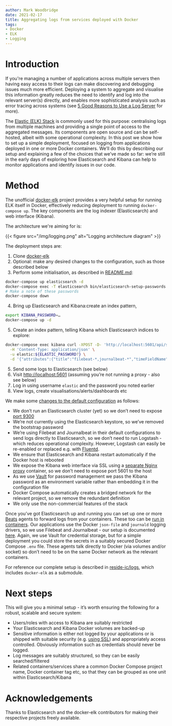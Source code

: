 ```yaml
---
author: Mark Woodbridge
date: 2021-02-17
title: Aggregating logs from services deployed with Docker
tags:
- Docker
- ELK
- Logging
---
```


# Introduction

If you're managing a number of applications across multiple servers then having easy access to their logs can make
discovering and debugging issues much more efficient. Deploying a system to aggregate and visualise this information
greatly reduces the need to identify and log into the relevant server(s) directly, and enables more sophisticated
analysis such as error tracing across systems (see [5 Good Reasons to Use a Log Server] for more).

[5 Good Reasons to Use a Log Server]: https://dzone.com/articles/5-good-reasons-to-use-a-log-server

The [Elastic (ELK) Stack](https://www.elastic.co/what-is/elk-stack) is commonly used for this purpose: centralising logs
from multiple machines and providing a single point of access to the aggregated messages. Its components are open source
and can be self-hosted, albeit with some operational complexity. In this post we show how to set up a simple deployment,
focused on logging from applications deployed in one or more Docker containers. We’ll do this by describing our setup
and explaining a few of the choices that we’ve made so far: we’re still in the early days of exploring how Elasticsearch
and Kibana can help to monitor applications and identify issues in our code.

# Method

The unofficial [docker-elk](https://github.com/deviantony/docker-elk) project provides a very helpful setup for running
ELK itself in Docker, effectively reducing deployment to running `docker-compose up`. The key components are the log
indexer (Elasticsearch) and web interface (Kibana).

The architecture we're aiming for is:

{{< figure src="/img/logging.png" alt="Logging architecture diagram" >}}

The deployment steps are:

1. Clone [docker-elk](https://github.com/deviantony/docker-elk)
2. Optional: make any desired changes to the configuration, such as those described below
3. Perform some initialisation, as described
   in [README.md](https://github.com/deviantony/docker-elk/blob/main/README.md):

  ```sh
  docker-compose up elasticsearch -d
  docker-compose exec -T elasticsearch bin/elasticsearch-setup-passwords auto --batch
  # Make a note of these passwords
  docker-compose down
  ```

4. Bring up Elasticsearch and Kibana:create an index pattern,

  ```sh
  export KIBANA_PASSWORD=…
  docker-compose up -d
  ```

5. Create an index pattern, telling Kibana which Elasticsearch indices to explore:

  ```sh
  docker-compose exec kibana curl -XPOST -D- 'http://localhost:5601/api/saved_objects/index-pattern' \
    -H 'Content-Type: application/json' \
    -u elastic:${ELASTIC_PASSWORD?} \
    -d '{"attributes":{"title":"filebeat-*,journalbeat-*","timeFieldName":"@timestamp"}}'
  ```

5. Send some logs to Elasticsearch (see below)
6. Visit <http://localhost:5601> (assuming you’re not running a proxy - also see below)
7. Log in using username `elastic` and the password you noted earlier
8. View logs, create visualisations/alerts/dashboards etc

We make some
[changes to the default configuration](https://github.com/deviantony/docker-elk/compare/main...reside-ic:main) as
follows:

- We don’t run an Elasticsearch cluster (yet) so we don’t need to
  expose [port 9300](https://discuss.elastic.co/t/what-are-ports-9200-and-9300-used-for/238578)
- We’re not currently using the Elasticsearch keystore, so we’ve removed the bootstrap password
- We’re using Filebeat and Journalbeat in their default configurations to send logs directly to Elasticsearch, so we
  don’t need to run Logstash - which reduces operational complexity. However, Logstash can easily be re-enabled or
  replaced e.g. with [Fluentd](https://www.fluentd.org/).
- We ensure that Elasticsearch and Kibana restart automatically if the Docker host is rebooted
- We expose the Kibana web interface via SSL using
  a [separate Nginx proxy](https://github.com/reside-ic/logs/blob/main/docker-compose.override.yml) container, so we
  don’t need to expose port 5601 to the host
- As we use [Vault](https://www.vaultproject.io/) for password management we pass the Kibana password as an environment
  variable rather than embedding it in the configuration file
- Docker Compose automatically creates a bridged network for the relevant project, so we remove the redundant definition
- We only use the non-commercial features of the stack

Once you’ve got Elasticsearch up and running you can set up one or more [Beats](https://www.elastic.co/beats/) agents to
forward logs from your containers. These too can
be [run in containers](https://github.com/reside-ic/beats/blob/main/docker-compose.yml). Our applications use the
Docker `json-file` and `journald` logging drivers, so we use Filebeat and Journalbeat - our setup is
documented [here](https://github.com/reside-ic/beats). Again, we use Vault for credential storage, but for a simple
deployment you could store the secrets in a suitably secured Docker Compose `.env` file. These agents talk directly to
Docker (via volumes and/or socket) so don’t need to be on the same Docker network as the relevant containers.

For reference our complete setup is described in [reside-ic/logs](https://github.com/reside-ic/logs/), which includes
`docker-elk` as a submodule.

# Next steps

This will give you a minimal setup - it’s worth ensuring the following for a robust, scalable and secure system:

- Users/roles with access to Kibana are suitably restricted
- Your Elasticsearch and Kibana Docker volumes are backed-up
- Sensitive information is either not logged by your applications or is shipped with suitable security (e.g.
  [using SSL](https://www.elastic.co/guide/en/beats/filebeat/current/configuration-ssl.html)) and appropriately access
  controlled. Obviously information such as credentials should never be logged.
- Log messages are suitably structured, so they can be easily searched/filtered
- Related containers/services share a common Docker Compose project name, Docker container tag etc, so that they can be
  grouped as one unit within Elasticsearch/Kibana

# Acknowledgements

Thanks to Elasticsearch and the docker-elk contributors for making their respective projects freely available.

